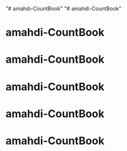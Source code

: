 "# amahdi-CountBook" 
"# amahdi-CountBook" 
# amahdi-CountBook
# amahdi-CountBook
# amahdi-CountBook
# amahdi-CountBook
# amahdi-CountBook
